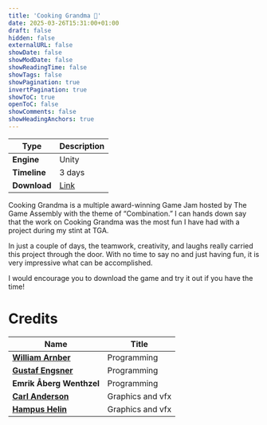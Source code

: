 ```yaml
---
title: 'Cooking Grandma 👵'
date: 2025-03-26T15:31:00+01:00
draft: false
hidden: false
externalURL: false
showDate: false
showModDate: false
showReadingTime: false
showTags: false
showPagination: true
invertPagination: true
showToC: true
openToC: false
showComments: false
showHeadingAnchors: true
---
```



| Type          | Description |
| -----------   | ----------- |
| **Engine**    | Unity       |
| **Timeline**  | 3 days      |
| **Download**  | [Link](https://drive.google.com/drive/folders/1i-0AoKtyJf2m1mrdqfNXbBRpALRGqn_H?usp=drive_link)    |

<!--more-->
Cooking Grandma is a multiple award-winning Game Jam hosted by The Game Assembly with the theme of “Combination.” I can hands down say that the work on Cooking Grandma was the most fun I have had with a project during my stint at TGA.

In just a couple of days, the teamwork, creativity, and laughs really carried this project through the door. With no time to say no and just having fun, it is very impressive what can be accomplished.

I would encourage you to download the game and try it out if you have the time!


# Credits
| Name                                                      | Title |
| -----------                                               | ----------- |
| [**William Arnber** ](https://williamarnberg.com/)        | Programming       |
| [**Gustaf Engsner** ](https://gengsner.github.io/)        | Programming       |
| **Emrik Åberg Wenthzel**                                  | Programming       |
| [**Carl Anderson**](https://carlandersson.artstation.com/)| Graphics and vfx  |
| [**Hampus Helin**](https://hampushelin.artstation.com/)   | Graphics and vfx  |